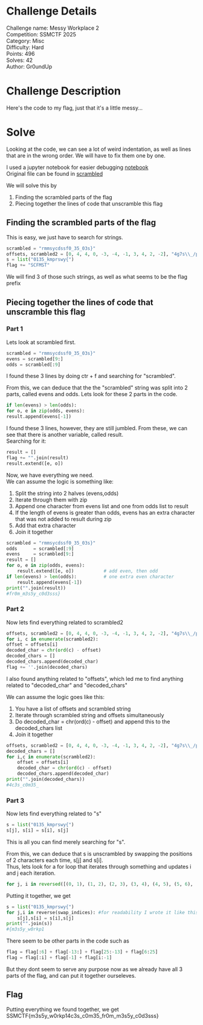 # Challenge Details
Challenge name: Messy Workplace 2  
Competition: SSMCTF 2025  
Category: Misc  
Difficulty: Hard  
Points: 496  
Solves: 42  
Author: Gr0undUp  

# Challenge Description
Here's the code to my flag, just that it's a little messy...

# Solve
Looking at the code, we can see a lot of weird indentation, as well as lines that are in the wrong order. We will have to fix them one by one.

I used a jupyter notebook for easier debugging [notebook](solve.ipynb)  
Original file can be found in [scrambled](scrambled.py)  

We will solve this by
1. Finding the scrambled parts of the flag
2. Piecing together the lines of code that unscramble this flag

## Finding the scrambled parts of the flag
This is easy, we just have to search for strings. 
```python
scrambled = "rmmsycdssf0_35_03s}"
offsets, scrambled2 = [0, 4, 4, 0, -3, -4, -1, 3, 4, 2, -2], "4g7s\\_/p77]"
s = list("0135_kmprswy{")
flag += "SCFMST"
```
We will find 3 of those such strings, as well as what seems to be the flag prefix

## Piecing together the lines of code that unscramble this flag

### Part 1
Lets look at scrambled first.
```python
scrambled = "rmmsycdssf0_35_03s}"
evens = scrambled[9:]
odds = scrambled[:9]
```
I found these 3 lines by doing ctr + f and searching for "scrambled".

From this, we can deduce that the the "scrambled" string was split into 2 parts, called evens and odds. Lets look for these 2 parts in the code.

```python
if len(evens) > len(odds):
for o, e in zip(odds, evens):
result.append(evens[-1])
```
I found these 3 lines, however, they are still jumbled. From these, we can see that there is another variable, called result.  
Searching for it:

```python
result = []
flag += "".join(result)
result.extend([e, o])
```

Now, we have everything we need.  
We can assume the logic is something like:
1. Split the string into 2 halves (evens,odds)
2. Iterate through them with zip
3. Append one character from evens list and one from odds list to result
4. If the length of evens is greater than odds, evens has an extra character that was not added to result during zip
5. Add that extra character
6. Join it together  

```python
scrambled = "rmmsycdssf0_35_03s}"
odds      = scrambled[:9]
evens     = scrambled[9:]
result = []
for o, e in zip(odds, evens):
    result.extend([e, o])           # add even, then odd
if len(evens) > len(odds):          # one extra even character
    result.append(evens[-1])
print("".join(result))
#fr0m_m3s5y_c0d3sss}
```
### Part 2
Now lets find everything related to scrambled2
```python
offsets, scrambled2 = [0, 4, 4, 0, -3, -4, -1, 3, 4, 2, -2], "4g7s\\_/p77]"
for i, c in enumerate(scrambled2):
offset = offsets[i]
decoded_char = chr(ord(c) - offset)
decoded_chars = []
decoded_chars.append(decoded_char)
flag += ''.join(decoded_chars)
```
I also found anything related to "offsets", which led me to find anything related to "decoded_char" and "decoded_chars"

We can assume the logic goes like this:
1. You have a list of offsets and scrambled string
2. Iterate through scrambled string and offsets simultaneously
3. Do decoded_char = chr(ord(c) - offset) and append this to the decoded_chars list
4. Join it together

```python
offsets, scrambled2 = [0, 4, 4, 0, -3, -4, -1, 3, 4, 2, -2], "4g7s\\_/p77]"
decoded_chars = []
for i,c in enumerate(scrambled2):
    offset = offsets[i]
    decoded_char = chr(ord(c) - offset)
    decoded_chars.append(decoded_char)
print("".join(decoded_chars))
#4c3s_c0m35_
```
### Part 3
Now lets find everything related to "s"

```python
s = list("0135_kmprswy{")
s[j], s[i] = s[i], s[j] 
```
This is all you can find merely searching for "s".

From this, we can deduce that s is unscrambled by swapping the positions of 2 characters each time, s[j] and s[i].  
Thus, lets look for a for loop that iterates through something and updates i and j each iteration.

```python
for j, i in reversed([(0, 1), (1, 2), (2, 3), (3, 4), (4, 5), (5, 6), (6, 7), (7, 8), (8, 9), (9, 10), (10, 11), (11, 12), (0, 1), (2, 3), (4, 5), (5, 6), (6, 7), (7, 8), (8, 9), (9, 10), (10, 11), (1, 2), (3, 4), (5, 6), (6, 7), (7, 8), (8, 9), (9, 10), (2, 3), (4, 5), (5, 6), (6, 7), (7, 8), (8, 9), (3, 4), (5, 6), (6, 7), (7, 8), (2, 3), (4, 5), (6, 7), (1, 2), (5, 6), (0, 1), (4, 5), (3, 4), (2, 3), (1, 2)])
```

Putting it together, we get
```python
s = list("0135_kmprswy{")
for j,i in reverse(swap_indices): #for readability I wrote it like this
    s[j],s[i] = s[i],s[j]
print("".join(s))
#{m3s5y_w0rkp1
```

There seem to be other parts in the code such as
```python
flag = flag[:6] + flag[-13:] + flag[25:-13] + flag[6:25] 
flag = flag[:i] + flag[-1] + flag[i:-1]
```
But they dont seem to serve any purpose now as we already have all 3 parts of the flag, and can put it together ourseleves.

## Flag
Putting everything we found together, we get
SSMCTF{m3s5y_w0rkp14c3s_c0m35_fr0m_m3s5y_c0d3sss}





